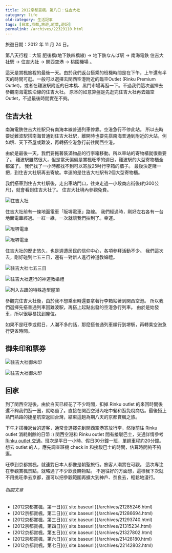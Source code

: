 ```yaml
---
title: 2012京都賞楓，第八日：住吉大社
category: life
old-category: 生活記事
tags: [日本,京都,旅遊,紅葉,遊記]
permalink: /archives/22329110.html
---
```


旅遊日期：2012 年 11 月 24 日。

第八天行程：大阪 肥後橋(地下鉄四橋線) -> 地下鉄なんば駅 -> 南海電鉄 住吉大社駅 -> 住吉大社 -> 関西空港 -> 桃園機場 。

這天是賞楓旅程的最後一天。由於我們返台搭乘的班機時間是在下午，上午還有半天的時間可逛。一般可以選擇去関西空港附近的臨空Outlet (Rinku Premium Outlet)，或者在難波駅附近的日本橋、黑門市場再逛一下。不過我們這次選擇去參觀南海電鉄沿線的住吉大社。
原本的如意算盤是先逛完住吉大社再去臨空Outlet，不過最後時間實在不夠。

<!--more-->

## 住吉大社

南海電鉄住吉大社駅只有南海本線普通列車停靠。空港急行不停此站。
所以去時要從難波駅搭南海普通到住吉大社駅，離開時也要先搭南海普通到附近的大站，例如堺、天下茶屋或難波，再轉搭空港急行前往関西空港。

由於是最後一天，我們要拖著裝滿物品的行李箱移動。所以車站的寄物櫃就很重要了。
難波駅雖然很大，但是當天偏偏是賞楓旺季的週日，難波駅的大型寄物櫃全都滿了。
我們找了一小時都找不到可以寄放25吋行李箱的櫃子。
最後決定賭一把，到住吉大社駅再去寄放。幸運的是住吉大社駅有2個大型寄物櫃。

我們搭車到住吉大社駅後，走出車站門口，往東走過一小段商店街後(約300公尺)，就會看到住吉大社了。
住吉大社境內參觀免費。

![住吉大社](https://i.imgur.com/GdPAquw.jpg)

住吉大社前有一條地面電車「阪堺電車」路線。
我們經過時，剛好左右各有一台地面電車經過。一紅一綠，一次就讓我們拍到了。幸運。

![阪堺電車](https://i.imgur.com/xzJa1XJ.jpg)

![阪堺電車](https://i.imgur.com/92UaKI0.jpg)

住吉大社的歷史悠久，也是週遭居民的信仰中心，各項參拜活動不少。
我們這次去，剛好碰到七五三日，還有一對新人進行神道教婚禮。

![住吉大社七五三日](https://i.imgur.com/rOVjJ65.jpg)

![住吉大社進行的神道教婚禮](https://i.imgur.com/BA4tn8g.jpg)

![列入古蹟的特殊造型屋頂](https://i.imgur.com/YepQpwV.jpg)

參觀完住吉大社後，由於我不想乘車時還要拿著行李箱站著到関西空港。
所以我們選擇先搭普通列車回難波駅，再搭上起點出發的空港急行列車。
由於是始發車，所以很容易找到座位。

如果不是旺季或假日，人潮不多的話，那麼搭普通列車順行到堺駅，再轉乘空港急行更省時間。

## 御朱印和票券

![住吉大社御朱印](https://i.imgur.com/MQD8qFU.jpg)

![住吉大社御朱印](https://i.imgur.com/wJPsss4.jpg)

## 回家

到了関西空港後，由於白天已經花了不少時間，扣掉 Rinku outlet 的來回時間後還不夠我們逛一圈，就略過了。直接在関西空港內吃中餐和逛免稅商店。最後搭上熟門熟路的捷星航空返回台灣，結束這趟為期八天的京都賞楓之旅。

下午才搭機返台的遊客，通常會選擇先到関西空港寄放行李，然後前往 Rinku outlet 消耗剩餘的日幣 :) 
関西空港和 Rinku outlet 間有接駁巴士，交通詳情參考 [Rinku outlet 交通](http://www.premiumoutlets.co.jp/cht/shop/rinku/access/)。班次是平日一小時、假日30分鐘一班，單趟車程約20分鐘。想去 outlet 的人，應先調查班機 check in 和接駁巴士的時間，估算時間夠不夠逛。

旺季到京都賞楓，就連對日本人都像是朝聖旅行。旅客人潮實在可觀。
這次專注在參觀賞楓景點，就略過了不少飲食購物點。
不過往好的方面想，這樣我下次就不用挑旺季去京都，還可以把參觀範圍再擴大到神戶、奈良去，輕鬆地漫行。

###### 相關文章

* [2012京都賞楓，第一日]({{ site.baseurl }}/archives/21285246.html)
* [2012京都賞楓，第二日]({{ site.baseurl }}/archives/21286694.html)
* [2012京都賞楓，第三日]({{ site.baseurl }}/archives/21293740.html)
* [2012京都賞楓，第四日]({{ site.baseurl }}/archives/21315234.html)
* [2012京都賞楓，第五日]({{ site.baseurl }}/archives/21327802.html)
* [2012京都賞楓，第六日]({{ site.baseurl }}/archives/21428180.html)
* [2012京都賞楓，第七日]({{ site.baseurl }}/archives/22142802.html)
